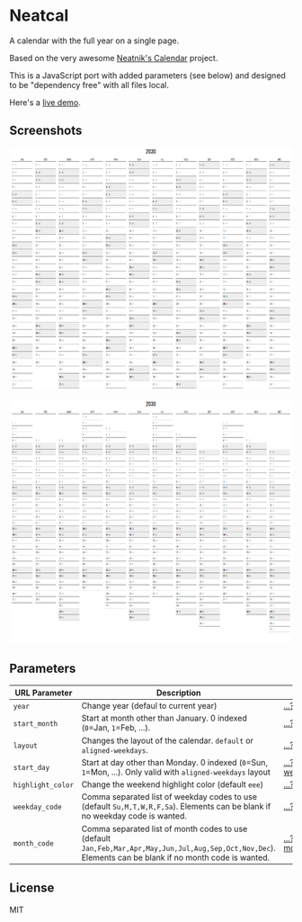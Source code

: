 Neatcal
===

A calendar with the full year on a single page.

Based on the very awesome [Neatnik's Calendar](https://github.com/neatnik/calendar) project.

This is a JavaScript port with added parameters (see below) and designed to be "dependency free" with all files local.

Here's a [live demo](https://abetusk.github.io/neatcal).

Screenshots
---

![default](img/neatcal_default.png)

![aligned](img/neatcal_align.png)

Parameters
---

| URL Parameter | Description | Example |
|---|---|---|
| `year` | Change year (defaul to current year) | [...?year=1923](https://abetusk.github.io/neatcal?year=1923) |
| `start_month` | Start at month other than January. 0 indexed (`0`=Jan, `1`=Feb, ...).  | [...?start_month=7](https://abetusk.github.io/neatcal?start_month=7) |
| `layout` | Changes the layout of the calendar. `default` or `aligned-weekdays`.  | [...?layout=aligned-weekdays](https://abetusk.github.io/neatcal?layout=aligned-weekdays) |
| `start_day` | Start at day other than Monday. 0 indexed (`0`=Sun, `1`=Mon, ...). Only valid with `aligned-weekdays` layout  | [...?layout=aligned-weekdays&start_day=0](https://abetusk.github.io/neatcal?layout=aligned-weekdays&start_day=0) |
| `highlight_color` | Change the weekend highlight color (default `eee`) | [...?highlight_color=fee](https://abetusk.github.io/neatcal?highlight_color=fee) |
| `weekday_code` | Comma separated list of weekday codes to use (default `Su,M,T,W,R,F,Sa`). Elements can be blank if no weekday code is wanted. | [...?weekday_code=S,M,T,W,T,F,S](https://abetusk.github.io/neatcal?weekday_code=S,M,T,W,T,F,S) |
| `month_code` | Comma separated list of month codes to use (default `Jan,Feb,Mar,Apr,May,Jun,Jul,Aug,Sep,Oct,Nov,Dec`). Elements can be blank if no month code is wanted. | [...?month_code=J,F,M,A,M,J,J,A,S,O,N,D](https://abetusk.github.io/neatcal?month_code=J,F,M,A,M,J,J,A,S,O,N,D) |


License
---

MIT
